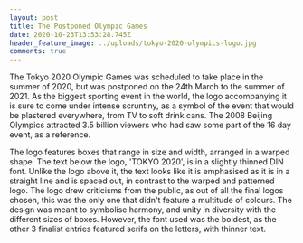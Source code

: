 ```yaml
---
layout: post
title: The Postponed Olympic Games
date: 2020-10-23T13:53:28.745Z
header_feature_image: ../uploads/tokyo-2020-olympics-logo.jpg
comments: true
---
```

The Tokyo 2020 Olympic Games was scheduled to take place in the summer of 2020, but was postponed on the 24th March to the summer of 2021. As the biggest sporting event in the world, the logo accompanying it is sure to come under intense scruntiny, as a symbol of the event that would be plastered everywhere, from TV to soft drink cans. The 2008 Beijing Olympics attracted 3.5 billion viewers who had saw some part of the 16 day event, as a reference.

The logo features boxes that range in size and width, arranged in a warped shape. The text below the logo, 'TOKYO 2020', is in a slightly thinned DIN font. Unlike the logo above it, the text looks like it is emphasised as it is in a straight line and is spaced out, in contrast to the warped and patterned logo. The logo drew criticisms from the public, as out of all the final logos chosen, this was the only one that didn't feature a multitude of colours. The design was meant to symbolise harmony, and unity in diversity with the different sizes of boxes. However, the font used was the boldest, as the other 3 finalist entries featured serifs on the letters, with thinner text.